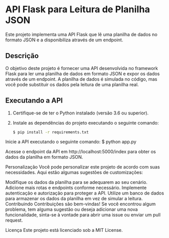 # API Flask para Leitura de Planilha JSON

Este projeto implementa uma API Flask que lê uma planilha de dados no formato JSON e a disponibiliza através de um endpoint.

## Descrição

O objetivo deste projeto é fornecer uma API desenvolvida no framework Flask para ler uma planilha de dados em formato JSON e expor os dados através de um endpoint. A planilha de dados é simulada no código, mas você pode substituir os dados pela leitura de uma planilha real.

## Executando a API

1. Certifique-se de ter o Python instalado (versão 3.6 ou superior).

2. Instale as dependências do projeto executando o seguinte comando:

   ```bash
   $ pip install -r requirements.txt

Inicie a API executando o seguinte comando:
$ python app.py

Acesse o endpoint da API em http://localhost:5000/index para obter os dados da planilha em formato JSON.

Personalização
Você pode personalizar este projeto de acordo com suas necessidades. Aqui estão algumas sugestões de customizações:

Modifique os dados da planilha para se adequarem ao seu cenário.
Adicione mais rotas e endpoints conforme necessário.
Implemente autenticação e autorização para proteger a API.
Utilize um banco de dados para armazenar os dados da planilha em vez de simular a leitura.
Contribuindo
Contribuições são bem-vindas! Se você encontrou algum problema, tem alguma sugestão ou deseja adicionar uma nova funcionalidade, sinta-se à vontade para abrir uma issue ou enviar um pull request.

Licença
Este projeto está licenciado sob a MIT License.
